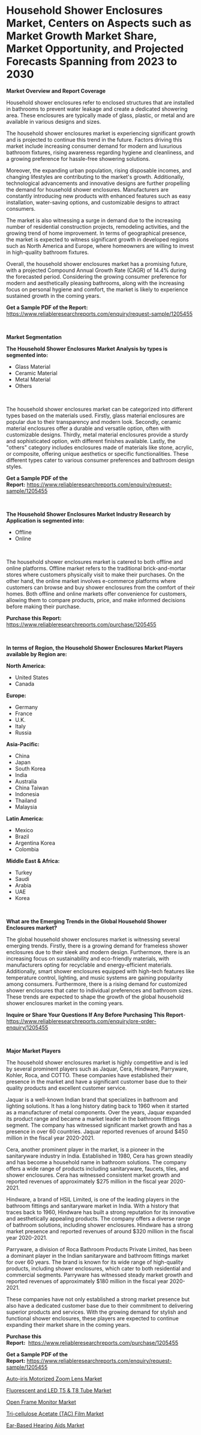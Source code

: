 <p><h1>Household Shower Enclosures Market, Centers on Aspects such as Market Growth Market Share, Market Opportunity, and Projected Forecasts Spanning from 2023 to 2030</h1></p><p><strong>Market Overview and Report Coverage</strong></p>
<p><p>Household shower enclosures refer to enclosed structures that are installed in bathrooms to prevent water leakage and create a dedicated showering area. These enclosures are typically made of glass, plastic, or metal and are available in various designs and sizes.</p><p>The household shower enclosures market is experiencing significant growth and is projected to continue this trend in the future. Factors driving this market include increasing consumer demand for modern and luxurious bathroom fixtures, rising awareness regarding hygiene and cleanliness, and a growing preference for hassle-free showering solutions.</p><p>Moreover, the expanding urban population, rising disposable incomes, and changing lifestyles are contributing to the market's growth. Additionally, technological advancements and innovative designs are further propelling the demand for household shower enclosures. Manufacturers are constantly introducing new products with enhanced features such as easy installation, water-saving options, and customizable designs to attract consumers.</p><p>The market is also witnessing a surge in demand due to the increasing number of residential construction projects, remodeling activities, and the growing trend of home improvement. In terms of geographical presence, the market is expected to witness significant growth in developed regions such as North America and Europe, where homeowners are willing to invest in high-quality bathroom fixtures.</p><p>Overall, the household shower enclosures market has a promising future, with a projected Compound Annual Growth Rate (CAGR) of 14.4% during the forecasted period. Considering the growing consumer preference for modern and aesthetically pleasing bathrooms, along with the increasing focus on personal hygiene and comfort, the market is likely to experience sustained growth in the coming years.</p></p>
<p><strong>Get a Sample PDF of the Report:</strong> <a href="https://www.reliableresearchreports.com/enquiry/request-sample/1205455">https://www.reliableresearchreports.com/enquiry/request-sample/1205455</a></p>
<p>&nbsp;</p>
<p><strong>Market Segmentation</strong></p>
<p><strong>The Household Shower Enclosures Market Analysis by types is segmented into:</strong></p>
<p><ul><li>Glass Material</li><li>Ceramic Material</li><li>Metal Material</li><li>Others</li></ul></p>
<p>&nbsp;</p>
<p><p>The household shower enclosures market can be categorized into different types based on the materials used. Firstly, glass material enclosures are popular due to their transparency and modern look. Secondly, ceramic material enclosures offer a durable and versatile option, often with customizable designs. Thirdly, metal material enclosures provide a sturdy and sophisticated option, with different finishes available. Lastly, the "others" category includes enclosures made of materials like stone, acrylic, or composite, offering unique aesthetics or specific functionalities. These different types cater to various consumer preferences and bathroom design styles.</p></p>
<p><strong>Get a Sample PDF of the Report:</strong>&nbsp;<a href="https://www.reliableresearchreports.com/enquiry/request-sample/1205455">https://www.reliableresearchreports.com/enquiry/request-sample/1205455</a></p>
<p>&nbsp;</p>
<p><strong>The Household Shower Enclosures Market Industry Research by Application is segmented into:</strong></p>
<p><ul><li>Offline</li><li>Online</li></ul></p>
<p>&nbsp;</p>
<p><p>The household shower enclosures market is catered to both offline and online platforms. Offline market refers to the traditional brick-and-mortar stores where customers physically visit to make their purchases. On the other hand, the online market involves e-commerce platforms where customers can browse and buy shower enclosures from the comfort of their homes. Both offline and online markets offer convenience for customers, allowing them to compare products, price, and make informed decisions before making their purchase.</p></p>
<p><strong>Purchase this Report:</strong>&nbsp; <a href="https://www.reliableresearchreports.com/purchase/1205455">https://www.reliableresearchreports.com/purchase/1205455</a></p>
<p>&nbsp;</p>
<p><strong>In terms of Region, the Household Shower Enclosures Market Players available by Region are:</strong></p>
<p>
    <p> <strong> North America: </strong>
        <ul>
            <li>United States</li>
            <li>Canada</li>
        </ul>
        </p> 
    <p> <strong> Europe: </strong>
        <ul>
            <li>Germany</li>
            <li>France</li>
            <li>U.K.</li>
            <li>Italy</li>
            <li>Russia</li>
        </ul>
        </p> 
    <p> <strong> Asia-Pacific: </strong>
        <ul>
            <li>China</li>
            <li>Japan</li>
            <li>South Korea</li>
            <li>India</li>
            <li>Australia</li>
            <li>China Taiwan</li>
            <li>Indonesia</li>
            <li>Thailand</li>
            <li>Malaysia</li>
        </ul>
        </p> 
    <p> <strong> Latin America: </strong>
        <ul>
            <li>Mexico</li>
            <li>Brazil</li>
            <li>Argentina Korea</li>
            <li>Colombia</li>
        </ul>
        </p> 
    <p> <strong> Middle East & Africa: </strong>
        <ul>
            <li>Turkey</li>
            <li>Saudi</li>
            <li>Arabia</li>
            <li>UAE</li>
            <li>Korea</li>
        </ul>
    </p>
    </p>
<p>&nbsp;</p>
<p><strong>What are the Emerging Trends in the Global Household Shower Enclosures market?</strong></p>
<p><p>The global household shower enclosures market is witnessing several emerging trends. Firstly, there is a growing demand for frameless shower enclosures due to their sleek and modern design. Furthermore, there is an increasing focus on sustainability and eco-friendly materials, with manufacturers opting for recyclable and energy-efficient materials. Additionally, smart shower enclosures equipped with high-tech features like temperature control, lighting, and music systems are gaining popularity among consumers. Furthermore, there is a rising demand for customized shower enclosures that cater to individual preferences and bathroom sizes. These trends are expected to shape the growth of the global household shower enclosures market in the coming years.</p></p>
<p><strong>Inquire or Share Your Questions If Any Before Purchasing This Report</strong>- <a href="https://www.reliableresearchreports.com/enquiry/pre-order-enquiry/1205455">https://www.reliableresearchreports.com/enquiry/pre-order-enquiry/1205455</a></p>
<p>&nbsp;</p>
<p><strong>Major Market Players</strong></p>
<p><p>The household shower enclosures market is highly competitive and is led by several prominent players such as Jaquar, Cera, Hindware, Parryware, Kohler, Roca, and COTTO. These companies have established their presence in the market and have a significant customer base due to their quality products and excellent customer service.</p><p>Jaquar is a well-known Indian brand that specializes in bathroom and lighting solutions. It has a long history dating back to 1960 when it started as a manufacturer of metal components. Over the years, Jaquar expanded its product range and became a market leader in the bathroom fittings segment. The company has witnessed significant market growth and has a presence in over 60 countries. Jaquar reported revenues of around $450 million in the fiscal year 2020-2021.</p><p>Cera, another prominent player in the market, is a pioneer in the sanitaryware industry in India. Established in 1980, Cera has grown steadily and has become a household name in bathroom solutions. The company offers a wide range of products including sanitaryware, faucets, tiles, and shower enclosures. Cera has witnessed consistent market growth and reported revenues of approximately $275 million in the fiscal year 2020-2021.</p><p>Hindware, a brand of HSIL Limited, is one of the leading players in the bathroom fittings and sanitaryware market in India. With a history that traces back to 1960, Hindware has built a strong reputation for its innovative and aesthetically appealing products. The company offers a diverse range of bathroom solutions, including shower enclosures. Hindware has a strong market presence and reported revenues of around $320 million in the fiscal year 2020-2021.</p><p>Parryware, a division of Roca Bathroom Products Private Limited, has been a dominant player in the Indian sanitaryware and bathroom fittings market for over 60 years. The brand is known for its wide range of high-quality products, including shower enclosures, which cater to both residential and commercial segments. Parryware has witnessed steady market growth and reported revenues of approximately $180 million in the fiscal year 2020-2021.</p><p>These companies have not only established a strong market presence but also have a dedicated customer base due to their commitment to delivering superior products and services. With the growing demand for stylish and functional shower enclosures, these players are expected to continue expanding their market share in the coming years.</p></p>
<p><strong>Purchase this Report:</strong>&nbsp;&nbsp;<a href="https://www.reliableresearchreports.com/purchase/1205455">https://www.reliableresearchreports.com/purchase/1205455</a></p>
<p></p>
<p><strong>Get a Sample PDF of the Report:</strong>&nbsp;<a href="https://www.reliableresearchreports.com/enquiry/request-sample/1205455">https://www.reliableresearchreports.com/enquiry/request-sample/1205455</a></p>
<p><p><a href="https://www.linkedin.com/pulse/auto-iris-motorized-zoom-lens-market-size-share-global/">Auto-iris Motorized Zoom Lens Market</a></p><p><a href="https://medium.com/@enosstark1905/fluorescent-and-led-t5-t8-tube-market-the-key-to-successful-business-strategy-forecast-till-2030-a58df395d86f">Fluorescent and LED T5 & T8 Tube Market</a></p><p><a href="https://www.linkedin.com/pulse/open-frame-monitor-market-size-2023-2030-global-industrial/">Open Frame Monitor Market</a></p><p><a href="https://www.linkedin.com/pulse/tri-cellulose-acetate-tac-film-market-size-growth-forecast/">Tri-cellulose Acetate (TAC) Film Market</a></p><p><a href="https://medium.com/@guyskiles1918/ear-based-hearing-aids-market-size-market-outlook-and-market-forecast-2023-to-2030-7e2a5311feb6">Ear-Based Hearing Aids Market</a></p></p>